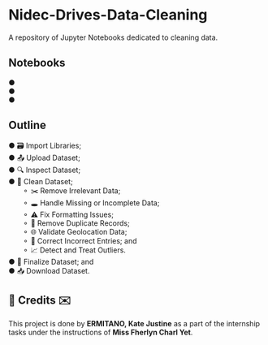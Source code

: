 # Nidec-Drives-Data-Cleaning

A repository of Jupyter Notebooks dedicated to cleaning data. 

## Notebooks
●  </br>
●  </br>
●  </br>

## Outline
● 🗃 Import Libraries; </br>
● 📤 Upload Dataset; </br>
● 🔍 Inspect Dataset; </br>
● 🧼 Clean Dataset; </br>
&emsp;&emsp;⚬ ✂️ Remove Irrelevant Data;</br>
&emsp;&emsp;⚬ 🕳 Handle Missing or Incomplete Data; </br>
&emsp;&emsp;⚬ ⚠️ Fix Formatting Issues; </br>
&emsp;&emsp;⚬ 🎏 Remove Duplicate Records; </br>
&emsp;&emsp;⚬ 🌐 Validate Geolocation Data; </br>
&emsp;&emsp;⚬ 📝 Correct Incorrect Entries; and </br>
&emsp;&emsp;⚬ 📈 Detect and Treat Outliers.</br>
● 🔎 Finalize Dataset; and</br>
● 📥 Download Dataset.</br>

<h2>💌 Credits ✉️</h2>
This project is done by <b>ERMITANO, Kate Justine</b> as a part of the internship tasks under the instructions of <b>Miss Fherlyn Charl Yet</b>. 
